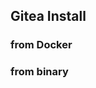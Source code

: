 <!--
@author: harold.duan
@date: 19-09-01
@memo: Notes logging
-->

## Gitea Install

### from Docker

### from binary